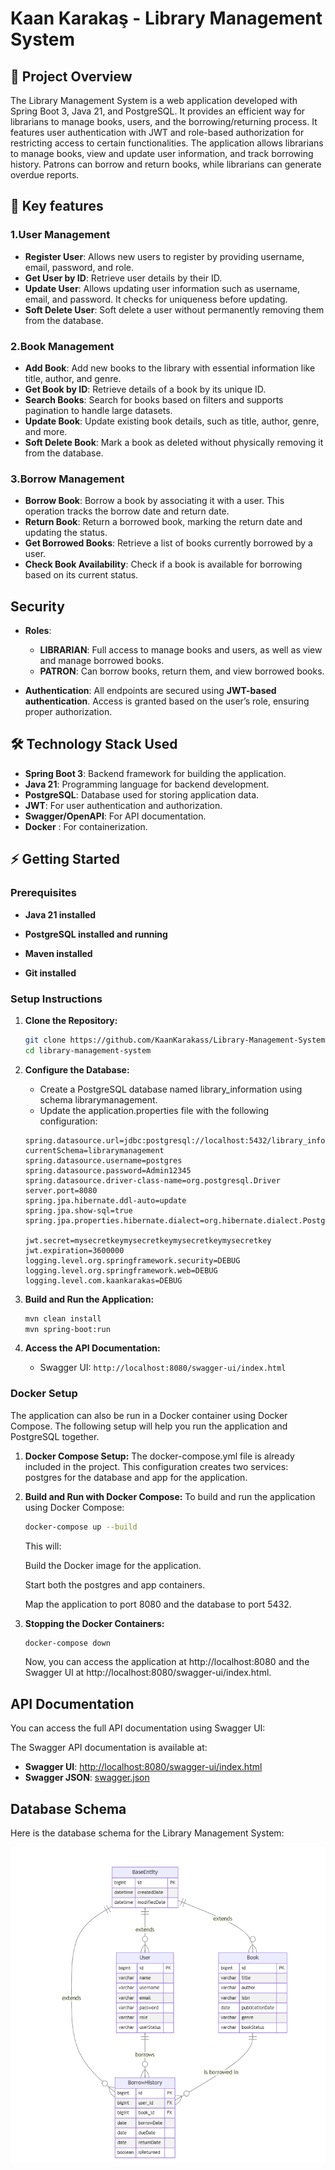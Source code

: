# Kaan Karakaş - Library Management System

## 🚀 Project Overview

The Library Management System is a web application developed with Spring Boot 3, Java 21, and PostgreSQL. It provides an efficient way for librarians to manage books, users, and the borrowing/returning process. It features user authentication with JWT and role-based authorization for restricting access to certain functionalities. The application allows librarians to manage books, view and update user information, and track borrowing history. Patrons can borrow and return books, while librarians can generate overdue reports.

## 📌 Key features

### 1.User Management

  - **Register User**: Allows new users to register by providing username, email, password, and role.
  - **Get User by ID**: Retrieve user details by their ID.
  - **Update User**: Allows updating user information such as username, email, and password. It checks for uniqueness before updating.
  - **Soft Delete User**: Soft delete a user without permanently removing them from the database.
	
### 2.Book Management
  - **Add Book**: Add new books to the library with essential information like title, author, and genre.
  - **Get Book by ID**: Retrieve details of a book by its unique ID.
  - **Search Books**: Search for books based on filters and supports pagination to handle large datasets.
  - **Update Book**: Update existing book details, such as title, author, genre, and more.
  - **Soft Delete Book**: Mark a book as deleted without physically removing it from the database.
	
### 3.Borrow Management	
  - **Borrow Book**: Borrow a book by associating it with a user. This operation tracks the borrow date and return date.
  - **Return Book**: Return a borrowed book, marking the return date and updating the status.
  - **Get Borrowed Books**: Retrieve a list of books currently borrowed by a user.
  - **Check Book Availability**: Check if a book is available for borrowing based on its current status.

## Security

- **Roles**:
  - **LIBRARIAN**: Full access to manage books and users, as well as view and manage borrowed books.
  - **PATRON**: Can borrow books, return them, and view borrowed books.
  
- **Authentication**: All endpoints are secured using **JWT-based authentication**. Access is granted based on the user’s role, ensuring proper authorization.	

## 🛠️ Technology Stack Used

- **Spring Boot 3**: Backend framework for building the application.
- **Java 21**: Programming language for backend development.
- **PostgreSQL**: Database used for storing application data.
- **JWT**: For user authentication and authorization.
- **Swagger/OpenAPI**: For API documentation.
- **Docker** : For containerization.

## ⚡ Getting Started

### Prerequisites

- **Java 21 installed**

- **PostgreSQL installed and running**

- **Maven installed**

- **Git installed**

### Setup Instructions

1. **Clone the Repository:**

   ```bash
   git clone https://github.com/KaanKarakass/Library-Management-System.git
   cd library-management-system
   ```
   
2. **Configure the Database:**   
   * Create a PostgreSQL database named library_information using schema librarymanagement.
   * Update the application.properties file with the following configuration:
   
   ```properties
   spring.datasource.url=jdbc:postgresql://localhost:5432/library_information?currentSchema=librarymanagement
   spring.datasource.username=postgres
   spring.datasource.password=Admin12345
   spring.datasource.driver-class-name=org.postgresql.Driver
   server.port=8080
   spring.jpa.hibernate.ddl-auto=update
   spring.jpa.show-sql=true
   spring.jpa.properties.hibernate.dialect=org.hibernate.dialect.PostgreSQLDialect

   jwt.secret=mysecretkeymysecretkeymysecretkeymysecretkey
   jwt.expiration=3600000
   logging.level.org.springframework.security=DEBUG
   logging.level.org.springframework.web=DEBUG
   logging.level.com.kaankarakas=DEBUG
   ```
3. **Build and Run the Application:**

   ```bash
   mvn clean install
   mvn spring-boot:run
   ```
   
4. **Access the API Documentation:**

   * Swagger UI: `http://localhost:8080/swagger-ui/index.html`

### Docker Setup
The application can also be run in a Docker container using Docker Compose. The following setup will help you run the application and PostgreSQL together.

1. **Docker Compose Setup:**
   The docker-compose.yml file is already included in the project. This configuration creates two services: postgres for the database and app for the application.
   
2. **Build and Run with Docker Compose:**
   To build and run the application using Docker Compose:
   
   ```bash
   docker-compose up --build
   ```
   
   This will:

   Build the Docker image for the application.

   Start both the postgres and app containers.

   Map the application to port 8080 and the database to port 5432.
   
3. **Stopping the Docker Containers:**

   ```bash
   docker-compose down
   ```
   
   Now, you can access the application at http://localhost:8080 and the Swagger UI at http://localhost:8080/swagger-ui/index.html.
   
## API Documentation
   You can access the full API documentation using Swagger UI:

   The Swagger API documentation is available at:

   - **Swagger UI**: [http://localhost:8080/swagger-ui/index.html](http://localhost:8080/swagger-ui/index.html)
   - **Swagger JSON**: [swagger.json](swagger-doc/swagger.json)
   
## Database Schema

Here is the database schema for the Library Management System:

![Database Schema](Database-Diagram.png)

